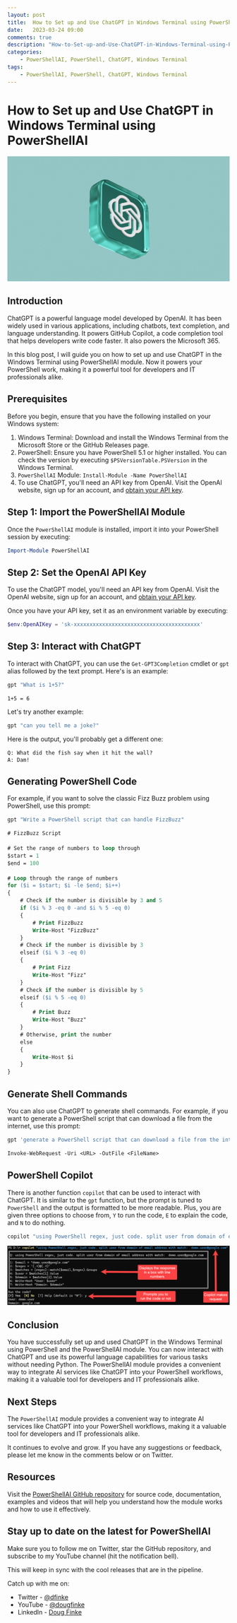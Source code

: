 ```yaml
---
layout: post
title:  How to Set up and Use ChatGPT in Windows Terminal using PowerShellAI
date:   2023-03-24 09:00
comments: true
description: "How-to-Set-up-and-Use-ChatGPT-in-Windows-Terminal-using-PowerShellAI"
categories:
    - PowerShellAI, PowerShell, ChatGPT, Windows Terminal
tags:
    - PowerShellAI, PowerShell, ChatGPT, Windows Terminal
---
```


# How to Set up and Use ChatGPT in Windows Terminal using PowerShellAI

![](/images/posts/ChatGPT/unsplashChatGPT.jpg)
## Introduction

ChatGPT is a powerful language model developed by OpenAI. It has been widely used in various applications, including chatbots, text completion, and language understanding. It powers GitHub Copilot, a code completion tool that helps developers write code faster. It also powers the Microsoft 365.

In this blog post, I will guide you on how to set up and use ChatGPT in the Windows Terminal using PowerShellAI module. Now it powers your PowerShell work, making it a powerful tool for developers and IT professionals alike.

## Prerequisites

Before you begin, ensure that you have the following installed on your Windows system:

1. Windows Terminal: Download and install the Windows Terminal from the Microsoft Store or the GitHub Releases page.
1. PowerShell: Ensure you have PowerShell 5.1 or higher installed. You can check the version by executing `$PSVersionTable.PSVersion` in the Windows Terminal.
1. `PowerShellAI` Module: `Install-Module -Name PowerShellAI`
1. To use ChatGPT, you'll need an API key from OpenAI. Visit the OpenAI website, sign up for an account, and [obtain your API key](https://platform.openai.com/account/api-keys).

## Step 1: Import the PowerShellAI Module

Once the `PowerShellAI` module is installed, import it into your PowerShell session by executing:

```powershell
Import-Module PowerShellAI
```

## Step 2: Set the OpenAI API Key

To use the ChatGPT model, you'll need an API key from OpenAI. Visit the OpenAI website, sign up for an account, and [obtain your API key](https://platform.openai.com/account/api-keys).

Once you have your API key, set it as an environment variable by executing:

```powershell
$env:OpenAIKey = 'sk-xxxxxxxxxxxxxxxxxxxxxxxxxxxxxxxxxxxxxxxx'
```

## Step 3: Interact with ChatGPT

To interact with ChatGPT, you can use the `Get-GPT3Completion` cmdlet or `gpt` alias followed by the text prompt. Here's is an example:

```powershell
gpt "What is 1+5?"
```

```
1+5 = 6
```

Let's try another example:

```powershell
gpt "can you tell me a joke?"
```

Here is the output, you'll probably get a different one:

```
Q: What did the fish say when it hit the wall?
A: Dam!
```

## Generating PowerShell Code

For example, if you want to solve the classic Fizz Buzz problem using PowerShell, use this prompt:

```powershell
gpt "Write a PowerShell script that can handle FizzBuzz"
```

```ps
# FizzBuzz Script

# Set the range of numbers to loop through
$start = 1
$end = 100

# Loop through the range of numbers
for ($i = $start; $i -le $end; $i++)
{
    # Check if the number is divisible by 3 and 5
    if ($i % 3 -eq 0 -and $i % 5 -eq 0)
    {
        # Print FizzBuzz
        Write-Host "FizzBuzz"
    }
    # Check if the number is divisible by 3
    elseif ($i % 3 -eq 0)
    {
        # Print Fizz
        Write-Host "Fizz"
    }
    # Check if the number is divisible by 5
    elseif ($i % 5 -eq 0)
    {
        # Print Buzz
        Write-Host "Buzz"
    }
    # Otherwise, print the number
    else
    {
        Write-Host $i
    }
}
```

## Generate Shell Commands

You can also use ChatGPT to generate shell commands. For example, if you want to generate a PowerShell script that can download a file from the internet, use this prompt:

```powershell
gpt 'generate a PowerShell script that can download a file from the internet one liner'
```

```ps
Invoke-WebRequest -Uri <URL> -OutFile <FileName>
```

## PowerShell Copilot

There is another function `copilot` that can be used to interact with ChatGPT. It is similar to the `gpt` function, but the prompt is tuned to `PowerShell` and the output is formatted to be more readable. Plus, you are given three options to choose from, `Y` to run the code, `E` to explain the code, and `N` to do nothing.

```powershell
copilot "using PowerShell regex, just code. split user from domain of email address with match:  demo.user@google.com" 
```

![image](/images/posts/ChatGPT/Copilot-GPT-At-The-CLI.png)

## Conclusion

You have successfully set up and used ChatGPT in the Windows Terminal using PowerShell and the PowerShellAI module. You can now interact with ChatGPT and use its powerful language capabilities for various tasks without needing Python. The PowerShellAI module provides a convenient way to integrate AI services like ChatGPT into your PowerShell workflows, making it a valuable tool for developers and IT professionals alike.

## Next Steps

The `PowerShellAI` module provides a convenient way to integrate AI services like ChatGPT into your PowerShell workflows, making it a valuable tool for developers and IT professionals alike.

It continues to evolve and grow. If you have any suggestions or feedback, please let me know in the comments below or on Twitter.

## Resources

Visit the [PowerShellAI GitHub repository](https://github.com/dfinke/PowerShellAI) for source code, documentation, examples and videos that will help you understand how the module works and how to use it effectively.

## Stay up to date on the latest for PowerShellAI

Make sure you to follow me on Twitter, star the GitHub repository, and subscribe to my YouTube channel (hit the notification bell).

This will keep in sync with the cool releases that are in the pipeline.

Catch up with me on:

- Twitter - [@dfinke](https://twitter.com/dfinke)
- YouTube - [@dougfinke](https://www.youtube.com/@dougfinke)
- LinkedIn - [Doug Finke](https://www.linkedin.com/in/douglasfinke/)